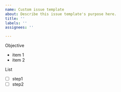 ```yaml
---
name: Custom issue template
about: Describe this issue template's purpose here.
title: ''
labels: ''
assignees: ''

---
```


Objective
- item 1
- item 2

List 
- [ ] step1
- [ ] step2
